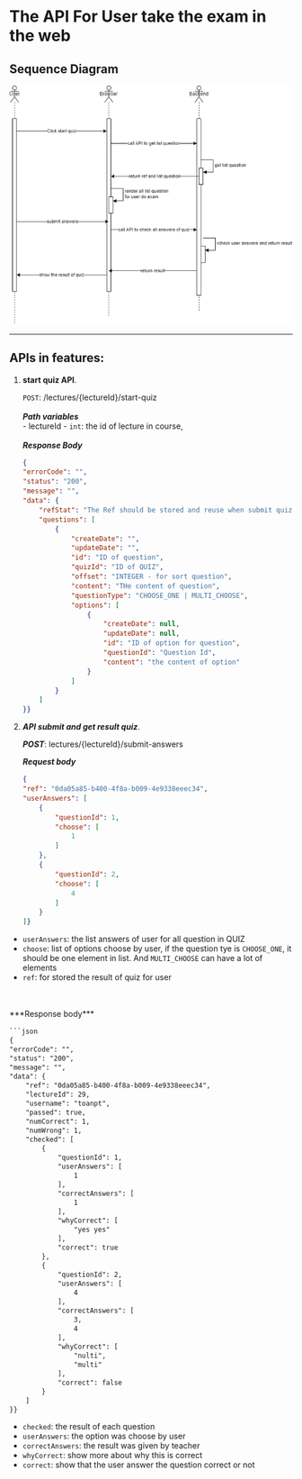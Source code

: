 # The API For User take the exam in the web

## Sequence Diagram

![Alt text](./img/docs.drawio.png "a title")

***
## APIs in features:

1. **start quiz API**. 

    `POST`: /lectures/{lectureId}/start-quiz
    <br>
    <br>
    ***Path variables***
    <br>
        - lectureId - `int`: the id of lecture in course, 
    <br>
    <br>
     ***Response Body***
    ```json
    {
    "errorCode": "",
    "status": "200",
    "message": "",
    "data": {
        "refStat": "The Ref should be stored and reuse when submit quiz",
        "questions": [
            {
                "createDate": "",
                "updateDate": "",
                "id": "ID of question",
                "quizId": "ID of QUIZ",
                "offset": "INTEGER - for sort question",
                "content": "THe content of question",
                "questionType": "CHOOSE_ONE | MULTI_CHOOSE",
                "options": [
                    {
                        "createDate": null,
                        "updateDate": null,
                        "id": "ID of option for question",
                        "questionId": "Question Id",
                        "content": "the content of option"
                    }
                ]
            }
        ]
    }}

2. ***API submit and get result quiz***.

    ***POST***: lectures/{lectureId}/submit-answers

    ***Request body***
    ```json
    {
    "ref": "0da05a85-b400-4f8a-b009-4e9338eeec34",
    "userAnswers": [
        {
            "questionId": 1,
            "choose": [
                1
            ]
        },
        {
            "questionId": 2,
            "choose": [
                4
            ]
        }
    ]}

- `userAnswers`: the list answers of user for all question in QUIZ
- `choose`: list of options choose by user, if the question tye is `CHOOSE_ONE`, it should be one element in list. And `MULTI_CHOOSE` can have a lot of elements
- `ref`: for stored the result of quiz for user
<br>
<br>
***Response body***

    ```json
    {
    "errorCode": "",
    "status": "200",
    "message": "",
    "data": {
        "ref": "0da05a85-b400-4f8a-b009-4e9338eeec34",
        "lectureId": 29,
        "username": "toanpt",
        "passed": true,
        "numCorrect": 1,
        "numWrong": 1,
        "checked": [
            {
                "questionId": 1,
                "userAnswers": [
                    1
                ],
                "correctAnswers": [
                    1
                ],
                "whyCorrect": [
                    "yes yes"
                ],
                "correct": true
            },
            {
                "questionId": 2,
                "userAnswers": [
                    4
                ],
                "correctAnswers": [
                    3,
                    4
                ],
                "whyCorrect": [
                    "nulti",
                    "multi"
                ],
                "correct": false
            }
        ]
    }}

- `checked`: the result of each question
- `userAnswers`: the option was choose by user
- `correctAnswers`: the result was given by teacher
- `whyCorrect`: show more about why this is correct
- `correct`: show that the user answer the question correct or not